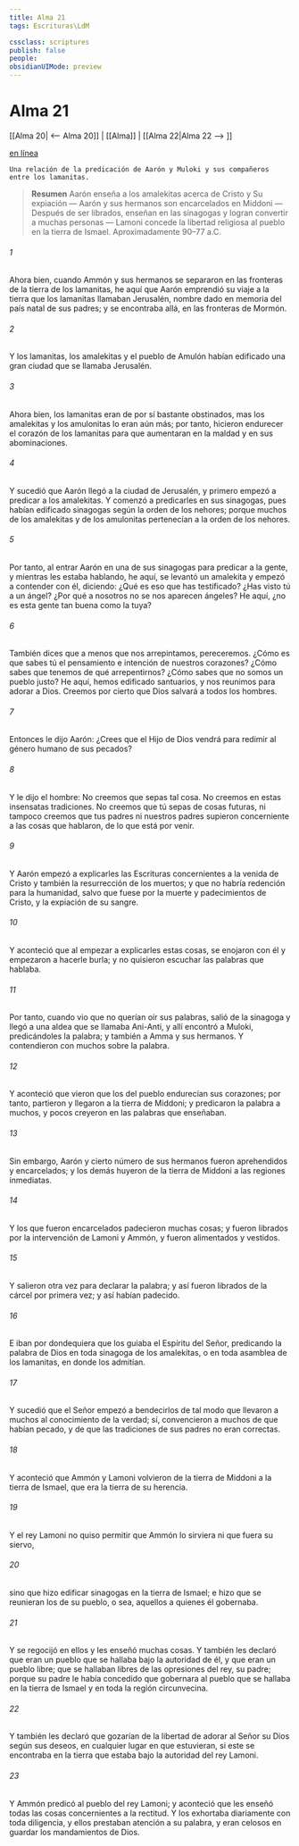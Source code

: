 ```yaml
---
title: Alma 21
tags: Escrituras\LdM

cssclass: scriptures
publish: false
people:
obsidianUIMode: preview
---
```


# Alma 21
[[Alma 20| <-- Alma 20]] | [[Alma]] | [[Alma 22|Alma 22 --> ]]

[en línea](https://churchofjesuschrist.org/study/scriptures/bofm/alma/21?lang=spa)

```
Una relación de la predicación de Aarón y Muloki y sus compañeros entre los lamanitas.
```

> __Resumen__
Aarón enseña a los amalekitas acerca de Cristo y Su expiación — Aarón y sus hermanos son encarcelados en Middoni — Después de ser librados, enseñan en las sinagogas y logran convertir a muchas personas — Lamoni concede la libertad religiosa al pueblo en la tierra de Ismael. Aproximadamente 90–77 a.C.

###### 1 
Ahora bien, cuando Ammón y sus hermanos se separaron en las fronteras de la tierra de los lamanitas, he aquí que Aarón emprendió su viaje a la tierra que los lamanitas llamaban Jerusalén, nombre dado en memoria del país natal de sus padres; y se encontraba allá, en las fronteras de Mormón.

###### 2 
Y los lamanitas, los amalekitas y el pueblo de Amulón habían edificado una gran ciudad que se llamaba Jerusalén.

###### 3 
Ahora bien, los lamanitas eran de por sí bastante obstinados, mas los amalekitas y los amulonitas lo eran aún más; por tanto, hicieron endurecer el corazón de los lamanitas para que aumentaran en la maldad y en sus abominaciones.

###### 4 
Y sucedió que Aarón llegó a la ciudad de Jerusalén, y primero empezó a predicar a los amalekitas. Y comenzó a predicarles en sus sinagogas, pues habían edificado sinagogas según la orden de los nehores; porque muchos de los amalekitas y de los amulonitas pertenecían a la orden de los nehores.

###### 5 
Por tanto, al entrar Aarón en una de sus sinagogas para predicar a la gente, y mientras les estaba hablando, he aquí, se levantó un amalekita y empezó a contender con él, diciendo: ¿Qué es eso que has testificado? ¿Has visto tú a un ángel? ¿Por qué a nosotros no se nos aparecen ángeles? He aquí, ¿no es esta gente tan buena como la tuya?

###### 6 
También dices que a menos que nos arrepintamos, pereceremos. ¿Cómo es que sabes tú el pensamiento e intención de nuestros corazones? ¿Cómo sabes que tenemos de qué arrepentirnos? ¿Cómo sabes que no somos un pueblo justo? He aquí, hemos edificado santuarios, y nos reunimos para adorar a Dios. Creemos por cierto que Dios salvará a todos los hombres.

###### 7 
Entonces le dijo Aarón: ¿Crees que el Hijo de Dios vendrá para redimir al género humano de sus pecados?

###### 8 
Y le dijo el hombre: No creemos que sepas tal cosa. No creemos en estas insensatas tradiciones. No creemos que tú sepas de cosas futuras, ni tampoco creemos que tus padres ni nuestros padres supieron concerniente a las cosas que hablaron, de lo que está por venir.

###### 9 
Y Aarón empezó a explicarles las Escrituras concernientes a la venida de Cristo y también la resurrección de los muertos; y que no habría redención para la humanidad, salvo que fuese por la muerte y padecimientos de Cristo, y la expiación de su sangre.

###### 10 
Y aconteció que al empezar a explicarles estas cosas, se enojaron con él y empezaron a hacerle burla; y no quisieron escuchar las palabras que hablaba.

###### 11 
Por tanto, cuando vio que no querían oír sus palabras, salió de la sinagoga y llegó a una aldea que se llamaba Ani-Anti, y allí encontró a Muloki, predicándoles la palabra; y también a Amma y sus hermanos. Y contendieron con muchos sobre la palabra.

###### 12 
Y aconteció que vieron que los del pueblo endurecían sus corazones; por tanto, partieron y llegaron a la tierra de Middoni; y predicaron la palabra a muchos, y pocos creyeron en las palabras que enseñaban.

###### 13 
Sin embargo, Aarón y cierto número de sus hermanos fueron aprehendidos y encarcelados; y los demás huyeron de la tierra de Middoni a las regiones inmediatas.

###### 14 
Y los que fueron encarcelados padecieron muchas cosas; y fueron librados por la intervención de Lamoni y Ammón, y fueron alimentados y vestidos.

###### 15 
Y salieron otra vez para declarar la palabra; y así fueron librados de la cárcel por primera vez; y así habían padecido.

###### 16 
E iban por dondequiera que los guiaba el Espíritu del Señor, predicando la palabra de Dios en toda sinagoga de los amalekitas, o en toda asamblea de los lamanitas, en donde los admitían.

###### 17 
Y sucedió que el Señor empezó a bendecirlos de tal modo que llevaron a muchos al conocimiento de la verdad; sí, convencieron a muchos de que habían pecado, y de que las tradiciones de sus padres no eran correctas.

###### 18 
Y aconteció que Ammón y Lamoni volvieron de la tierra de Middoni a la tierra de Ismael, que era la tierra de su herencia.

###### 19 
Y el rey Lamoni no quiso permitir que Ammón lo sirviera ni que fuera su siervo,

###### 20 
sino que hizo edificar sinagogas en la tierra de Ismael; e hizo que se reunieran los de su pueblo, o sea, aquellos a quienes él gobernaba.

###### 21 
Y se regocijó en ellos y les enseñó muchas cosas. Y también les declaró que eran un pueblo que se hallaba bajo la autoridad de él, y que eran un pueblo libre; que se hallaban libres de las opresiones del rey, su padre; porque su padre le había concedido que gobernara al pueblo que se hallaba en la tierra de Ismael y en toda la región circunvecina.

###### 22 
Y también les declaró que gozarían de la libertad de adorar al Señor su Dios según sus deseos, en cualquier lugar en que estuvieran, si este se encontraba en la tierra que estaba bajo la autoridad del rey Lamoni.

###### 23 
Y Ammón predicó al pueblo del rey Lamoni; y aconteció que les enseñó todas las cosas concernientes a la rectitud. Y los exhortaba diariamente con toda diligencia, y ellos prestaban atención a su palabra, y eran celosos en guardar los mandamientos de Dios.

